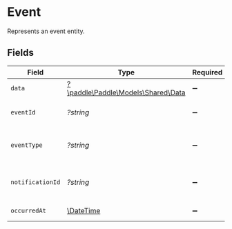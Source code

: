 # Event

Represents an event entity.


## Fields

| Field                                                             | Type                                                              | Required                                                          | Description                                                       | Example                                                           |
| ----------------------------------------------------------------- | ----------------------------------------------------------------- | ----------------------------------------------------------------- | ----------------------------------------------------------------- | ----------------------------------------------------------------- |
| `data`                                                            | [?\paddle\Paddle\Models\Shared\Data](../../models/shared/Data.md) | :heavy_minus_sign:                                                | New or changed entity.                                            |                                                                   |
| `eventId`                                                         | *?string*                                                         | :heavy_minus_sign:                                                | Unique Paddle ID for this event, prefixed with `evt_`.            | evt_01gks14ge726w50ch2tmaw2a1x                                    |
| `eventType`                                                       | *?string*                                                         | :heavy_minus_sign:                                                | Type of event sent by Paddle, in the format `entity.event_type`.  |                                                                   |
| `notificationId`                                                  | *?string*                                                         | :heavy_minus_sign:                                                | Unique Paddle ID for this notification, prefixed with `ntf_`.     | ntf_01ghbkd0frb9k95cnhwd1bxpvk                                    |
| `occurredAt`                                                      | [\DateTime](https://www.php.net/manual/en/class.datetime.php)     | :heavy_minus_sign:                                                | RFC 3339 datetime string.                                         | 2024-10-12T07:20:50.52Z                                           |